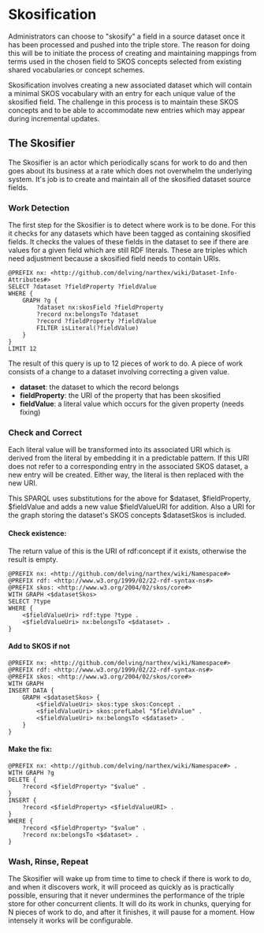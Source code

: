 # Skosification

Administrators can choose to "skosify" a field in a source dataset once it has been processed and pushed into the triple store.  The reason for doing this will be to initiate the process of creating and maintaining mappings from terms used in the chosen field to SKOS concepts selected from existing shared vocabularies or concept schemes.

Skosification involves creating a new associated dataset which will contain a minimal SKOS vocabulary with an entry for each unique value of the skosified field.  The challenge in this process is to maintain these SKOS concepts and to be able to accommodate new entries which may appear during incremental updates.

## The Skosifier

The Skosifier is an actor which periodically scans for work to do and then goes about its business at a rate which does not overwhelm the underlying system.  It's job is to create and maintain all of the skosified dataset source fields.

### Work Detection

The first step for the Skosifier is to detect where work is to be done.  For this it checks for any datasets which have been tagged as containing skosified fields.  It checks the values of these fields in the dataset to see if there are values for a given field which are still RDF literals.  These are triples which need adjustment because a skosified field needs to contain URIs.

	@PREFIX nx: <http://github.com/delving/narthex/wiki/Dataset-Info-Attributes#>
	SELECT ?dataset ?fieldProperty ?fieldValue
	WHERE {
		GRAPH ?g {
			?dataset nx:skosField ?fieldProperty
			?record nx:belongsTo ?dataset
			?record ?fieldProperty ?fieldValue
			FILTER isLiteral(?fieldValue)
		}
	}
	LIMIT 12

The result of this query is up to 12 pieces of work to do.  A piece of work consists of a change to a dataset involving correcting a given value.

* **dataset**: the dataset to which the record belongs
* **fieldProperty**: the URI of the property that has been skosified
* **fieldValue**: a literal value which occurs for the given property (needs fixing)

### Check and Correct

Each literal value will be transformed into its associated URI which is derived from the literal by embedding it in a predictable pattern.  If this URI does not refer to a corresponding entry in the associated SKOS dataset, a new entry will be created.  Either way, the literal is then replaced with the new URI.

This SPARQL uses substitutions for the above for $dataset, $fieldProperty, $fieldValue and adds a new value $fieldValueURI for addition.  Also a URI for the graph storing the dataset's SKOS concepts $datasetSkos is included.

#### Check existence:

The return value of this is the URI of rdf:concept if it exists, otherwise the result is empty.

	@PREFIX nx: <http://github.com/delving/narthex/wiki/Namespace#>
	@PREFIX rdf: <http://www.w3.org/1999/02/22-rdf-syntax-ns#>
	@PREFIX skos: <http://www.w3.org/2004/02/skos/core#>
	WITH GRAPH <$datasetSkos>
	SELECT ?type
	WHERE {
		<$fieldValueUri> rdf:type ?type .
		<$fieldValueUri> nx:belongsTo <$dataset> .
	}

#### Add to SKOS if not

	@PREFIX nx: <http://github.com/delving/narthex/wiki/Namespace#>
	@PREFIX rdf: <http://www.w3.org/1999/02/22-rdf-syntax-ns#>
	@PREFIX skos: <http://www.w3.org/2004/02/skos/core#>
	WITH GRAPH 
	INSERT DATA {
	    GRAPH <$datasetSkos> {
			<$fieldValueUri> skos:type skos:Concept .
			<$fieldValueUri> skos:prefLabel "$fieldValue" .
			<$fieldValueUri> nx:belongsTo <$dataset> .
		}
	}

#### Make the fix:

	@PREFIX nx: <http://github.com/delving/narthex/wiki/Namespace#> .
	WITH GRAPH ?g
	DELETE { 
		?record <$fieldProperty> "$value" .
	}
	INSERT {
		?record <$fieldProperty> <$fieldValueURI> .
	}
	WHERE {
		?record <$fieldProperty> "$value" .
		?record nx:belongsTo <$dataset> .
	}
	

### Wash, Rinse, Repeat

The Skosifier will wake up from time to time to check if there is work to do, and when it discovers work, it will proceed as quickly as is practically possible, ensuring that it never undermines the performance of the triple store for other concurrent clients.  It will do its work in chunks, querying for N pieces of work to do, and after it finishes, it will pause for a moment. How intensely it works will be configurable.



